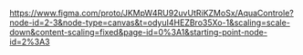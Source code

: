 https://www.figma.com/proto/JKMpW4RU92uvUtRiKZMoSx/AquaControle?node-id=2-3&node-type=canvas&t=odyuI4HEZBro35Xo-1&scaling=scale-down&content-scaling=fixed&page-id=0%3A1&starting-point-node-id=2%3A3
